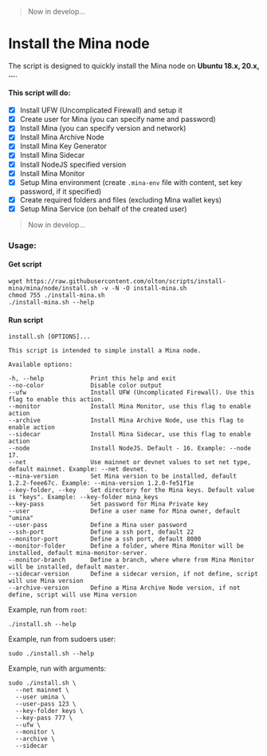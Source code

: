 > Now in develop...

# Install the Mina node

The script is designed to quickly install the Mina node on **Ubuntu 18.x, 20.x, ...**. 

#### This script will do:

- [x] Install UFW (Uncomplicated Firewall) and setup it
- [x] Create user for Mina (you can specify name and password)
- [x] Install Mina (you can specify version and network)
- [x] Install Mina Archive Node 
- [x] Install Mina Key Generator
- [x] Install Mina Sidecar
- [x] Install NodeJS specified version
- [x] Install Mina Monitor
- [x] Setup Mina environment (create `.mina-env` file with content, set key password, if it specified)
- [x] Create required folders and files (excluding Mina wallet keys)
- [x] Setup Mina Service (on behalf of the created user)

> Now in develop...

### Usage:

#### Get script
```shell
wget https://raw.githubusercontent.com/olton/scripts/install-mina/mina/node/install.sh -v -N -O install-mina.sh
chmod 755 ./install-mina.sh
./install-mina.sh --help
```

#### Run script
```
install.sh [OPTIONS]...

This script is intended to simple install a Mina node.

Available options:

-h, --help             Print this help and exit
--no-color             Disable color output
--ufw                  Install UFW (Uncomplicated Firewall). Use this flag to enable this action.
--monitor              Install Mina Monitor, use this flag to enable action
--archive              Install Mina Archive Node, use this flag to enable action
--sidecar              Install Mina Sidecar, use this flag to enable action
--node                 Install NodeJS. Default - 16. Example: --node 17.
--net                  Use mainnet or devnet values to set net type, default mainnet. Example: --net devnet.
--mina-version         Set Mina version to be installed, default 1.2.2-feee67c. Example: --mina-version 1.2.0-fe51f1e
--key-folder, --key    Set directory for the Mina keys. Default value is "keys". Example: --key-folder mina_keys
--key-pass             Set password for Mina Private key
--user                 Define a user name for Mina owner, default "umina"
--user-pass            Define a Mina user password
--ssh-port             Define a ssh port, default 22
--monitor-port         Define a ssh port, default 8000
--monitor-folder       Define a folder, where Mina Monitor will be installed, default mina-monitor-server.
--monitor-branch       Define a branch, where where from Mina Monitor will be installed, default master.
--sidecar-version      Define a sidecar version, if not define, script will use Mina version
--archive-version      Define a Mina Archive Node version, if not define, script will use Mina version
```

Example, run from `root`:
```shell
./install.sh --help
```

Example, run from sudoers user:
```shell
sudo ./install.sh --help
```

Example, run with arguments:
```shell
sudo ./install.sh \ 
  --net mainnet \ 
  --user umina \ 
  --user-pass 123 \
  --key-folder keys \ 
  --key-pass 777 \ 
  --ufw \ 
  --monitor \ 
  --archive \
  --sidecar 
```